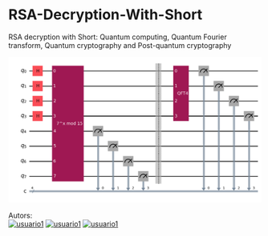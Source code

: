 # RSA-Decryption-With-Short
RSA decryption with Short: Quantum computing, Quantum Fourier transform, Quantum cryptography and Post-quantum cryptography

![alt text](image.png)


Autors:\
[![usuario1](https://github.com/gatonymous.png?size=50)](https://github.com/gatonymous)
[![usuario1](https://github.com/luzzka.png?size=50)](https://github.com/luzzka)
[![usuario1](https://github.com/alfinthemoon123.png?size=50)](https://github.com/alfinthemoon123)